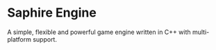 # Saphire Engine

A simple, flexible and powerful game engine written in C++ with multi-platform support.
